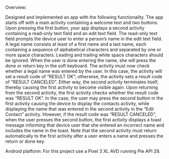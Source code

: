 Overview:

Designed and implemented an app with the following functionality. The app starts off with a main activity containing a welcome text and two buttons. Upon pressing the first button, your app displays a second activity containing a read-only text field and an edit text field. The read-only text field prompts the device user to enter a person’s name in the edit text field. A legal name consists at least of a first name and a last name, each containing a sequence of alphabetical characters and separated by one or more space characters. Leading and trailing white space characters should be ignored. When the user is done entering the name, she will press the done or return key in the soft keyboard. The activity must now check whether a legal name was entered by the user. In this case, the activity will set a result code of “RESULT OK”; otherwise, the activity sets a result code of “RESULT CANCELED”. Either way, the second activity terminates itself, thereby causing the first activity to become visible again. 
Upon returning from the second activity, the first activity checks whether the result code was “RESULT OK”. In the case, the user may press the second button in the first activity causing the device to display the contacts activity, while displaying the name that was entered in the second activity in the “Edit Contact” activity. However, if the result code was “RESULT CANCELED”, when the user presses the second button, the first activity displays a toast message informing that device user that she entered an incorrect name and includes the name in the toast.
Note that the second activity must return automatically to the first activity after a user enters a name and presses the return or done key.

Android platform:
For this project use a Pixel 3 XL AVD running Pie API 28.

